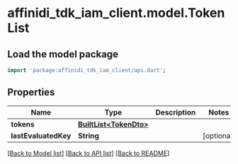 # affinidi_tdk_iam_client.model.TokenList

## Load the model package

```dart
import 'package:affinidi_tdk_iam_client/api.dart';
```

## Properties

| Name                 | Type                                         | Description | Notes      |
| -------------------- | -------------------------------------------- | ----------- | ---------- |
| **tokens**           | [**BuiltList&lt;TokenDto&gt;**](TokenDto.md) |             |
| **lastEvaluatedKey** | **String**                                   |             | [optional] |

[[Back to Model list]](../README.md#documentation-for-models) [[Back to API list]](../README.md#documentation-for-api-endpoints) [[Back to README]](../README.md)
